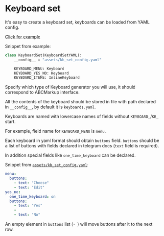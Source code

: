# Keyboard set

It's easy to create a keyboard set, keyboards can be loaded from YAML config.

[Click for example](https://github.com/timoniq/telegrinder/blob/main/examples/kb_set.py)

Snippet from example:

```python
class KeyboardSet(KeyboardSetYAML):
    __config__ = "assets/kb_set_config.yaml"

    KEYBOARD_MENU: Keyboard
    KEYBOARD_YES_NO: Keyboard
    KEYBOARD_ITEMS: InlineKeyboard
```

Specify which type of Keyboard generator you will use, it should correspond to ABCMarkup interface.

All the contents of the keyboard should be stored in file with path declared in `__config__`, by default it is `keyboards.yaml`.

Keyboards are named with lowercase names of fields without `KEYBOARD_`/`KB_` start.

For example, field name for `KEYBOARD_MENU` is `menu`.

Each keyboard in yaml format should obtain `buttons` field. `buttons` should be a list of buttons with fields declared in telegram docs (`text` field is required).

In addition special fields like `one_time_keyboard` can be declared.

Snippet from [`assets/kb_set_config.yaml`](https://github.com/timoniq/telegrinder/blob/main/examples/assets/kb_set_config.yaml):

```yaml
menu:
  buttons:
    - text: "Choose"
    - text: "Edit"
yes_no:
  one_time_keyboard: on
  buttons:
    - text: "Yes"
    -
    - text: "No"
```

An empty element in `buttons` list (`- `) will move buttons after it to the next row.
